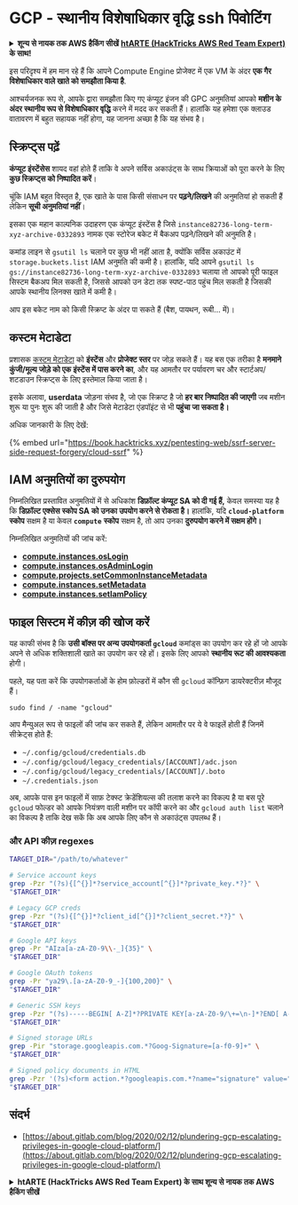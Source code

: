# GCP - स्थानीय विशेषाधिकार वृद्धि ssh पिवोटिंग

<details>

<summary><strong>शून्य से नायक तक AWS हैकिंग सीखें</strong> <a href="https://training.hacktricks.xyz/courses/arte"><strong>htARTE (HackTricks AWS Red Team Expert)</strong></a><strong> के साथ!</strong></summary>

HackTricks का समर्थन करने के अन्य तरीके:

* यदि आप चाहते हैं कि आपकी **कंपनी का विज्ञापन HackTricks में दिखाई दे** या **HackTricks को PDF में डाउनलोड करें**, तो [**सब्सक्रिप्शन प्लान्स**](https://github.com/sponsors/carlospolop) देखें!
* [**आधिकारिक PEASS & HackTricks स्वैग**](https://peass.creator-spring.com) प्राप्त करें
* [**The PEASS Family**](https://opensea.io/collection/the-peass-family) की खोज करें, हमारा विशेष [**NFTs**](https://opensea.io/collection/the-peass-family) संग्रह
* 💬 [**Discord group**](https://discord.gg/hRep4RUj7f) में **शामिल हों** या [**telegram group**](https://t.me/peass) में या **Twitter** पर 🐦 [**@carlospolopm**](https://twitter.com/carlospolopm) को **फॉलो करें**.
* **HackTricks** के [**github repos**](https://github.com/carlospolop/hacktricks) और [**HackTricks Cloud**](https://github.com/carlospolop/hacktricks-cloud) में PRs सबमिट करके अपनी हैकिंग ट्रिक्स साझा करें.

</details>

इस परिदृश्य में हम मान रहे हैं कि आपने Compute Engine प्रोजेक्ट में एक VM के अंदर **एक गैर विशेषाधिकार वाले खाते को समझौता किया है**.

आश्चर्यजनक रूप से, आपके द्वारा समझौता किए गए कंप्यूट इंजन की GPC अनुमतियां आपको **मशीन के अंदर स्थानीय रूप से विशेषाधिकार वृद्धि** करने में मदद कर सकती हैं। हालांकि यह हमेशा एक क्लाउड वातावरण में बहुत सहायक नहीं होगा, यह जानना अच्छा है कि यह संभव है।

## स्क्रिप्ट्स पढ़ें <a href="#follow-the-scripts" id="follow-the-scripts"></a>

**कंप्यूट इंस्टेंसेस** शायद वहां होते हैं ताकि वे अपने सर्विस अकाउंट्स के साथ क्रियाओं को पूरा करने के लिए **कुछ स्क्रिप्ट्स को निष्पादित करें**।

चूंकि IAM बहुत विस्तृत है, एक खाते के पास किसी संसाधन पर **पढ़ने/लिखने** की अनुमतियां हो सकती हैं लेकिन **सूची अनुमतियां नहीं**।

इसका एक महान काल्पनिक उदाहरण एक कंप्यूट इंस्टेंस है जिसे `instance82736-long-term-xyz-archive-0332893` नामक एक स्टोरेज बकेट में बैकअप पढ़ने/लिखने की अनुमति है।

कमांड लाइन से `gsutil ls` चलाने पर कुछ भी नहीं आता है, क्योंकि सर्विस अकाउंट में `storage.buckets.list` IAM अनुमति की कमी है। हालांकि, यदि आपने `gsutil ls gs://instance82736-long-term-xyz-archive-0332893` चलाया तो आपको पूरी फाइल सिस्टम बैकअप मिल सकती है, जिससे आपको उन डेटा तक स्पष्ट-पाठ पहुंच मिल सकती है जिसकी आपके स्थानीय लिनक्स खाते में कमी है।

आप इस बकेट नाम को किसी स्क्रिप्ट के अंदर पा सकते हैं (बैश, पायथन, रूबी... में)।

## कस्टम मेटाडेटा

प्रशासक [कस्टम मेटाडेटा](https://cloud.google.com/compute/docs/storing-retrieving-metadata#custom) को **इंस्टेंस** और **प्रोजेक्ट स्तर** पर जोड़ सकते हैं। यह बस एक तरीका है **मनमाने कुंजी/मूल्य जोड़े को एक इंस्टेंस में पास करने का**, और यह आमतौर पर पर्यावरण चर और स्टार्टअप/शटडाउन स्क्रिप्ट्स के लिए इस्तेमाल किया जाता है।

इसके अलावा, **userdata** जोड़ना संभव है, जो एक स्क्रिप्ट है जो **हर बार निष्पादित की जाएगी** जब मशीन शुरू या पुनः शुरू की जाती है और जिसे मेटाडेटा एंडपॉइंट से भी **पहुंचा जा सकता है।**

अधिक जानकारी के लिए देखें:

{% embed url="https://book.hacktricks.xyz/pentesting-web/ssrf-server-side-request-forgery/cloud-ssrf" %}

## **IAM अनुमतियों का दुरुपयोग**

निम्नलिखित प्रस्तावित अनुमतियों में से अधिकांश **डिफ़ॉल्ट कंप्यूट SA को दी गई हैं,** केवल समस्या यह है कि **डिफ़ॉल्ट एक्सेस स्कोप SA को उनका उपयोग करने से रोकता है।** हालांकि, यदि **`cloud-platform`** **स्कोप** सक्षम है या केवल **`compute`** **स्कोप** सक्षम है, तो आप उनका **दुरुपयोग करने में सक्षम होंगे।**

निम्नलिखित अनुमतियों की जांच करें:

* [**compute.instances.osLogin**](../../gcp-pentesting/gcp-privilege-escalation/gcp-compute-privesc/#compute.instances.oslogin)
* [**compute.instances.osAdminLogin**](../../gcp-pentesting/gcp-privilege-escalation/gcp-compute-privesc/#compute.instances.osadminlogin)
* [**compute.projects.setCommonInstanceMetadata**](../../gcp-pentesting/gcp-privilege-escalation/gcp-compute-privesc/#compute.projects.setcommoninstancemetadata)
* [**compute.instances.setMetadata**](../../gcp-pentesting/gcp-privilege-escalation/gcp-compute-privesc/#compute.instances.setmetadata)
* [**compute.instances.setIamPolicy**](../../gcp-pentesting/gcp-privilege-escalation/gcp-compute-privesc/#compute.instances.setiampolicy)

## फाइल सिस्टम में कीज़ की खोज करें

यह काफी संभव है कि **उसी बॉक्स पर अन्य उपयोगकर्ता `gcloud`** कमांड्स का उपयोग कर रहे हों जो आपके अपने से अधिक शक्तिशाली खाते का उपयोग कर रहे हों। इसके लिए आपको **स्थानीय रूट की आवश्यकता** होगी।

पहले, यह पता करें कि उपयोगकर्ताओं के होम फ़ोल्डरों में कौन सी `gcloud` कॉन्फ़िग डायरेक्टरीज़ मौजूद हैं।
```
sudo find / -name "gcloud"
```
आप मैन्युअल रूप से फाइलों की जांच कर सकते हैं, लेकिन आमतौर पर ये वे फाइलें होती हैं जिनमें सीक्रेट्स होते हैं:

* `~/.config/gcloud/credentials.db`
* `~/.config/gcloud/legacy_credentials/[ACCOUNT]/adc.json`
* `~/.config/gcloud/legacy_credentials/[ACCOUNT]/.boto`
* `~/.credentials.json`

अब, आपके पास इन फाइलों में साफ़ टेक्स्ट क्रेडेंशियल्स की तलाश करने का विकल्प है या बस पूरे `gcloud` फोल्डर को आपके नियंत्रण वाली मशीन पर कॉपी करने का और `gcloud auth list` चलाने का विकल्प है ताकि देख सकें कि अब आपके लिए कौन से अकाउंट्स उपलब्ध हैं।

### और API कीज़ regexes
```bash
TARGET_DIR="/path/to/whatever"

# Service account keys
grep -Pzr "(?s){[^{}]*?service_account[^{}]*?private_key.*?}" \
"$TARGET_DIR"

# Legacy GCP creds
grep -Pzr "(?s){[^{}]*?client_id[^{}]*?client_secret.*?}" \
"$TARGET_DIR"

# Google API keys
grep -Pr "AIza[a-zA-Z0-9\\-_]{35}" \
"$TARGET_DIR"

# Google OAuth tokens
grep -Pr "ya29\.[a-zA-Z0-9_-]{100,200}" \
"$TARGET_DIR"

# Generic SSH keys
grep -Pzr "(?s)-----BEGIN[ A-Z]*?PRIVATE KEY[a-zA-Z0-9/\+=\n-]*?END[ A-Z]*?PRIVATE KEY-----" \
"$TARGET_DIR"

# Signed storage URLs
grep -Pir "storage.googleapis.com.*?Goog-Signature=[a-f0-9]+" \
"$TARGET_DIR"

# Signed policy documents in HTML
grep -Pzr '(?s)<form action.*?googleapis.com.*?name="signature" value=".*?">' \
"$TARGET_DIR"
```
## संदर्भ

* [https://about.gitlab.com/blog/2020/02/12/plundering-gcp-escalating-privileges-in-google-cloud-platform/](https://about.gitlab.com/blog/2020/02/12/plundering-gcp-escalating-privileges-in-google-cloud-platform/)

<details>

<summary><strong>htARTE (HackTricks AWS Red Team Expert) के साथ शून्य से नायक तक AWS हैकिंग सीखें</strong></summary>

HackTricks का समर्थन करने के अन्य तरीके:

* यदि आप चाहते हैं कि आपकी **कंपनी का विज्ञापन HackTricks में दिखाई दे** या **HackTricks को PDF में डाउनलोड करें**, तो [**सदस्यता योजनाएँ**](https://github.com/sponsors/carlospolop) देखें!
* [**आधिकारिक PEASS & HackTricks स्वैग**](https://peass.creator-spring.com) प्राप्त करें
* [**The PEASS Family**](https://opensea.io/collection/the-peass-family) की खोज करें, हमारा विशेष [**NFTs**](https://opensea.io/collection/the-peass-family) संग्रह
* 💬 [**Discord समूह**](https://discord.gg/hRep4RUj7f) में **शामिल हों** या [**telegram समूह**](https://t.me/peass) में शामिल हों या **Twitter** 🐦 पर मुझे **फॉलो** करें [**@carlospolopm**](https://twitter.com/carlospolopm)**.**
* **HackTricks** के [**github repos**](https://github.com/carlospolop/hacktricks) और [**HackTricks Cloud**](https://github.com/carlospolop/hacktricks-cloud) में PRs सबमिट करके अपनी हैकिंग ट्रिक्स साझा करें।

</details>
